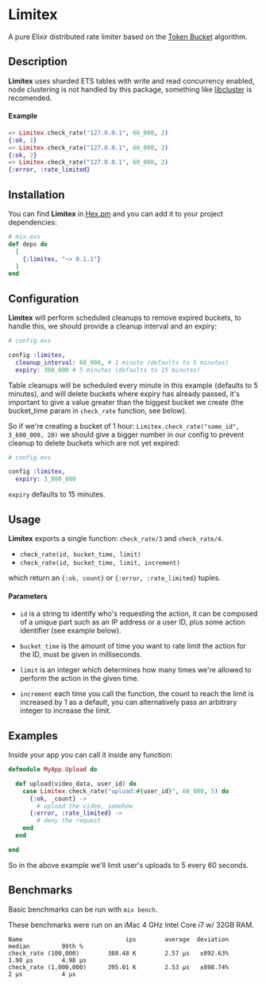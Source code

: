 # Limitex

A pure Elixir distributed rate limiter based on the
[Token Bucket](https://en.wikipedia.org/wiki/Token_bucket) algorithm.

## Description

**Limitex** uses sharded ETS tables with write and read concurrency enabled, node
clustering is not handled by this package, something like [libcluster](https://github.com/bitwalker/libcluster) is recomended.

#### Example

```elixir
=> Limitex.check_rate("127.0.0.1", 60_000, 2)
{:ok, 1}
=> Limitex.check_rate("127.0.0.1", 60_000, 2)
{:ok, 2}
=> Limitex.check_rate("127.0.0.1", 60_000, 2)
{:error, :rate_limited}
```


## Installation

You can find **Limitex** in [Hex.pm](https://hex.pm/packages/limitex) and you can add it to your project dependencies:

```elixir
# mix.exs
def deps do
  [
    {:limitex, "~> 0.1.1"}
  ]
end
```
## Configuration

**Limitex** will perform scheduled cleanups to remove expired buckets, to handle
this, we should provide a cleanup interval and an expiry:

```elixir
# config.exs

config :limitex,
  cleanup_interval: 60_000, # 1 minute (defaults to 5 minutes)
  expiry: 300_000 # 5 minutes (defaults to 15 minutes)
```

Table cleanups will be scheduled every minute in this example (defaults to 5
minutes), and will delete buckets where expiry has already passed, it's
important to give a value greater than the biggest bucket we create (the
bucket_time param in `check_rate` function, see below).

So if we're creating a bucket of 1 hour: `Limitex.check_rate("some_id",
3_600_000, 20)` we should give a bigger number in our config to prevent cleanup
to delete buckets which are not yet expired:

```elixir
# config.exs

config :limitex,
  expiry: 3_800_000
```

`expiry` defaults to 15 minutes.

## Usage

**Limitex** exports a single function: `check_rate/3` and `check_rate/4`.

* `check_rate(id, bucket_time, limit)`
* `check_rate(id, bucket_time, limit, increment)`

which return an `{:ok, count}` or `{:error, :rate_limited}` tuples.

#### Parameters

* `id` is a string to identify who's requesting the action, it can be
composed of a unique part such as an IP address or a user ID, plus some action
identifier (see example below).

* `bucket_time` is the amount of time you want to rate limit the action for the ID, must
  be given in milliseconds.

* `limit` is an integer which determines how many times we're allowed to perform
  the action in the given time.

* `increment` each time you call the function, the count to reach the limit is
  increased by 1 as a default, you can alternatively pass an arbitrary integer
  to increase the limit.

## Examples

Inside your app you can call it inside any function:

```elixir
defmodule MyApp.Upload do

  def upload(video_data, user_id) do
    case Limitex.check_rate("upload:#{user_id}", 60_000, 5) do
      {:ok, _count} ->
        # upload the video, somehow
      {:error, :rate_limited} ->
        # deny the request
    end
  end

end
```

So in the above example we'll limit user's uploads to 5 every 60 seconds.

## Benchmarks

Basic benchmarks can be run with `mix bench`.

These benchmarks were run on an iMac 4 GHz Intel Core i7 w/ 32GB RAM.

```shell
Name                             ips        average  deviation         median         99th %
check_rate (100,000)        388.48 K        2.57 μs   ±892.63%        1.98 μs        4.98 μs
check_rate (1,000,000)      395.01 K        2.53 μs   ±898.74%           2 μs           4 μs
```
